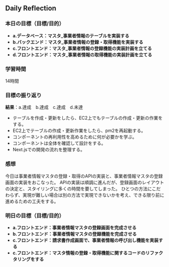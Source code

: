 ## Daily Reflection

### 本日の目標（目標/目的）
- **a.データベース：マスタ_事業者情報のテーブルを実装する**
- **b.バックエンド：マスタ_事業者情報の登録・取得機能を実装する**
- **c.フロントエンド：マスタ_事業者情報の登録機能の実装計画を立てる**
- **d.フロントエンド：マスタ_事業者情報の取得機能の実装計画を立てる**

### 学習時間
14時間

### 目標の振り返り
**結果**：a.達成　b.達成　c.達成　d.未達

- テーブルを作成・更新をしたら、EC2上でもテーブルの作成・更新の作業をする。
- EC2上でテーブルの作成・更新作業をしたら、pm2を再起動する。
- コンポーネントの再利用性を高めるために何が必要かを学ぶ。
- コンポーネントは全体を確認して設計をする。
- Next.jsでの開発の流れを整理する。

### 感想
今日は事業者情報マスタの登録・取得のAPIの実装と、事業者情報マスタの登録画面の実装をおこなった。
APIの実装は順調に進んだが、登録画面のレイアウトの決定と、スタイリングに多くの時間を要してしまった。
ひとつの方法にこだわらず、実現が難しい場合は別の方法で実現できないかを考え、できる限り前に進めるための工夫をする。

### 明日の目標（目標/目的）
- **a.フロントエンド：事業者情報マスタの登録画面を完成させる**  
- **b.フロントエンド：事業者情報マスタの登録機能を完成させる**  
- **c.フロントエンド：請求書作成画面で、事業者情報の呼び出し機能を実装する**  
- **c.フロントエンド：マスタ情報の登録・取得機能に関するコードのリファクタリングをする**  